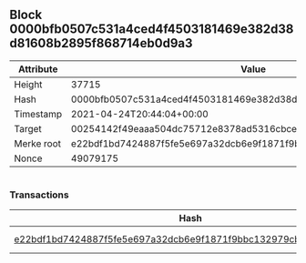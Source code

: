 ## Block 0000bfb0507c531a4ced4f4503181469e382d38d81608b2895f868714eb0d9a3

Attribute | Value
--- | ---
Height | 37715
Hash | 0000bfb0507c531a4ced4f4503181469e382d38d81608b2895f868714eb0d9a3
Timestamp | 2021-04-24T20:44:04+00:00
Target | 00254142f49eaaa504dc75712e8378ad5316cbcead634704b3734b6271167cc4
Merke root | e22bdf1bd7424887f5fe5e697a32dcb6e9f1871f9bbc132979cba5da583e53ac
Nonce | 49079175

```

```

### Transactions

Hash | Amount
--- | ---
[e22bdf1bd7424887f5fe5e697a32dcb6e9f1871f9bbc132979cba5da583e53ac](e22bdf1bd7424887f5fe5e697a32dcb6e9f1871f9bbc132979cba5da583e53ac.md) | 10.00000000 SKEPTI 

